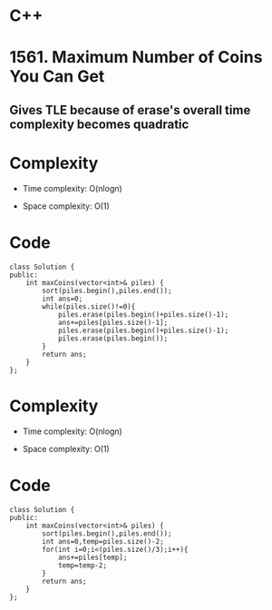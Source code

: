 # C++
# 1561. Maximum Number of Coins You Can Get
<!-- Describe your approach to solving the problem. -->
## Gives TLE because of erase's overall time complexity becomes quadratic
# Complexity
- Time complexity: O(nlogn)
<!-- Add your time complexity here, e.g. $$O(n)$$ -->

- Space complexity: O(1)
<!-- Add your space complexity here, e.g. $$O(n)$$ -->

# Code
```
class Solution {
public:
    int maxCoins(vector<int>& piles) {
        sort(piles.begin(),piles.end());
        int ans=0;
        while(piles.size()!=0){
            piles.erase(piles.begin()+piles.size()-1);
            ans+=piles[piles.size()-1];
            piles.erase(piles.begin()+piles.size()-1);
            piles.erase(piles.begin());
        }
        return ans;
    }
};
```

# Complexity
- Time complexity: O(nlogn)
<!-- Add your time complexity here, e.g. $$O(n)$$ -->

- Space complexity: O(1)
<!-- Add your space complexity here, e.g. $$O(n)$$ -->

# Code
```
class Solution {
public:
    int maxCoins(vector<int>& piles) {
        sort(piles.begin(),piles.end());
        int ans=0,temp=piles.size()-2;
        for(int i=0;i<(piles.size()/3);i++){
            ans+=piles[temp];
            temp=temp-2;
        }
        return ans;
    }
};
```
